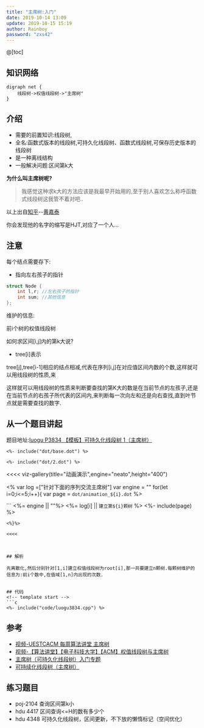 ```yaml
---
title: "主席树:入门" 
date: 2019-10-14 13:09
update: 2019-10-15 15:19
author: Rainboy
password: "zxs42"
---
```


@[toc]

## 知识网络

```viz-dot
digraph net {
    线段树->权值线段树->"主席树"
}
```

## 介绍

 - 需要的前置知识:线段树,
 - 全名:函数式版本的线段树,可持久化线段树、函数式线段树,可保存历史版本的线段树
 - 是一种离线结构
 - 一般解决问题:区间第k大

**为什么叫主席树呢?**

 > 我感觉这种求k大的方法应该是我最早开始用的,至于别人喜欢怎么称呼函数式线段树这我管不着对吧..

以上出自[知乎](https://www.zhihu.com/question/31133885)--[黄嘉泰](https://www.zhihu.com/people/fotile96/activities)

你会发现他的名字的缩写是HJT,对应了一个人...



## 注意

每个结点需要存下:

 - 指向左右孩子的指针

```c
struct Node {
    int l,r; //左右孩子的指针
    int sum; //其他信息
};
```

维护的信息:

前i个树的权值线段树

如何求区间[i,j]内的第k大说?

 - tree[i]表示

tree[j],tree[i-1]相应的结点相减,代表在序列[i,j]在对应值区间内数的个数,这样就可以用线段树的性质,来

这样就可以用线段树的性质来判断要查找的第K大的数是在当前节点的左孩子,还是在当前节点的右孩子所代表的区间内,来判断每一次向左和还是向右查找,直到叶节点就是需要查找的数字.

## 从一个题目讲起

题目地址:[luogu P3834 【模板】可持久化线段树 1（主席树）](https://www.luogu.org/problem/P3834)


```viz-neato
<%- include("dot/base.dot") %>
```

```viz-dot
<%- include("dot/2.dot") %>
```



<<<< viz-gallery(title="动画演示",engine="neato",height="400")

<% 
var log =["针对下面的序列交流主席树"]
var engine = ""
for(let i=0;i<=5;i++){
    var page = `dot/animation_${i}.dot`
%>

``` <%= engine || ""%> <%= log[i] || `建立第${i}颗树` %>
<%- include(page) %>
```
<%}%>

<<<<



## 解析

先离散化,然后分别针对[1,i]建立权值线段树为root[i],那一共要建立n颗树.每颗树维护的信息为:前i个数中,在值域[1,n]内出现的次数.


## 代码
<!-- template start -->
```c
<%- include("code/luogu3834.cpp") %>
```
<!-- template end -->

## 参考

 - [视频-UESTCACM 每周算法讲堂 主席树](https://www.bilibili.com/video/av4619406/?from=search&seid=15426933771046703959)
 - [视频-【算法讲堂】【电子科技大学】【ACM】权值线段树与主席树](https://www.bilibili.com/video/av16552942/?from=search&seid=15426933771046703959)
 - [主席树（可持久化线段树）入门专题](https://blog.csdn.net/htt_h/article/details/47704209)
 - [可持续化线段树（主席树）](https://www.cnblogs.com/shenben/p/5598371.html)

## 练习题目

 - poj-2104 查询区间第k小
 - hdu 4417 区间查询<=H的数有多少个
 - hdu 4348 可持久化线段树，区间更新，不下放的懒惰标记（空间优化）


